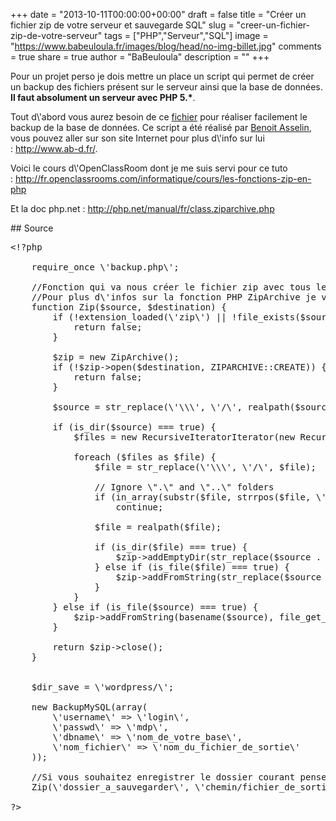 +++
date = "2013-10-11T00:00:00+00:00"
draft = false
title = "Créer un fichier zip de votre serveur et sauvegarde SQL"
slug = "creer-un-fichier-zip-de-votre-serveur"
tags = ["PHP","Serveur","SQL"]
image = "https://www.babeuloula.fr/images/blog/head/no-img-billet.jpg"
comments = true
share = true
author = "BaBeuloula"
description = ""
+++

<p>Pour un projet perso je dois mettre un place un script qui permet de cr&eacute;er un backup des fichiers pr&eacute;sent sur le serveur ainsi que la base de donn&eacute;es. <span style=\"text-decoration: underline;\"><strong>Il faut absolument un serveur avec PHP 5.*</strong></span>.</p>
<!--more-->
<p>Tout d\'abord vous aurez besoin de ce <a title=\"T&eacute;l&eacute;charger backup.php\" href=\"http://www.babeuloula.fr/blog/dl.php?file=fichiers/divers/backup.php\" target=\"_blank\">fichier</a> pour r&eacute;aliser facilement le backup de la base de donn&eacute;es. Ce script a &eacute;t&eacute; r&eacute;alis&eacute; par&nbsp;<a title=\"contact@ab-d.fr\" href=\"mailto:contact@ab-d.fr\">Benoit Asselin</a>, vous pouvez aller sur son site Internet pour plus d\'info sur lui :&nbsp;<a title=\"http://www.ab-d.fr/\" href=\"http://www.ab-d.fr/\" target=\"_blank\">http://www.ab-d.fr/</a>.</p>
<p>Voici le cours d\'OpenClassRoom dont je me suis servi pour ce tuto :&nbsp;<a title=\"Cours ZipArchive\" href=\"http://fr.openclassrooms.com/informatique/cours/les-fonctions-zip-en-php\" target=\"_blank\">http://fr.openclassrooms.com/informatique/cours/les-fonctions-zip-en-php</a></p>
<p>Et la doc php.net :&nbsp;<a title=\"Doc ZipArchive\" href=\"http://php.net/manual/fr/class.ziparchive.php\" target=\"_blank\">http://php.net/manual/fr/class.ziparchive.php</a></p>
## Source

<pre class=\"brush: php; toolbar: false; first-line: 1; class-name: \'my_personnal_code\' \">&lt;!?php 

    require_once \'backup.php\';

    //Fonction qui va nous cr&eacute;er le fichier zip avec tous les fichiers et dossiers
    //Pour plus d\'infos sur la fonction PHP ZipArchive je vous renvoi vers la doc de PHP et le cours d\'OpenClassRooms
    function Zip($source, $destination) {
        if (!extension_loaded(\'zip\') || !file_exists($source)) {
            return false;
        }

        $zip = new ZipArchive();
        if (!$zip-&gt;open($destination, ZIPARCHIVE::CREATE)) {
            return false;
        }

        $source = str_replace(\'\\\', \'/\', realpath($source));

        if (is_dir($source) === true) {
            $files = new RecursiveIteratorIterator(new RecursiveDirectoryIterator($source), RecursiveIteratorIterator::SELF_FIRST);

            foreach ($files as $file) {
                $file = str_replace(\'\\\', \'/\', $file);

                // Ignore \".\" and \"..\" folders
                if (in_array(substr($file, strrpos($file, \'/\') + 1), array(\'.\', \'..\')))
                    continue;

                $file = realpath($file);

                if (is_dir($file) === true) {
                    $zip-&gt;addEmptyDir(str_replace($source . \'/\', \'\', $file . \'/\'));
                } else if (is_file($file) === true) {
                    $zip-&gt;addFromString(str_replace($source . \'/\', \'\', $file), file_get_contents($file));
                }
            }
        } else if (is_file($source) === true) {
            $zip-&gt;addFromString(basename($source), file_get_contents($source));
        }
        
        return $zip-&gt;close();
    }
    
    
    $dir_save = \'wordpress/\';
        
    new BackupMySQL(array(
        \'username\' =&gt; \'login\',
        \'passwd\' =&gt; \'mdp\',
        \'dbname\' =&gt; \'nom_de_votre_base\',
        \'nom_fichier\' =&gt; \'nom_du_fichier_de_sortie\'
    ));

    //Si vous souhaitez enregistrer le dossier courant pensez &agrave; mettre ./ avant
    Zip(\'dossier_a_sauvegarder\', \'chemin/fichier_de_sortie.zip\');

?&gt;</pre>